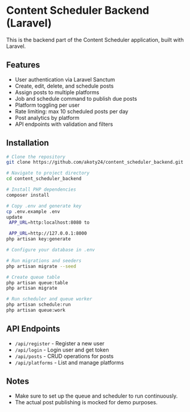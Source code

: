 
# Content Scheduler Backend (Laravel)

This is the backend part of the Content Scheduler application, built with Laravel.

## Features

- User authentication via Laravel Sanctum
- Create, edit, delete, and schedule posts
- Assign posts to multiple platforms
- Job and schedule command to publish due posts
- Platform toggling per user
- Rate limiting: max 10 scheduled posts per day
- Post analytics by platform
- API endpoints with validation and filters

## Installation

```bash
# Clone the repository
git clone https://github.com/akoty24/content_scheduler_backend.git

# Navigate to project directory
cd content_scheduler_backend

# Install PHP dependencies
composer install

# Copy .env and generate key
cp .env.example .env
update
 APP_URL=http:localhost:8080 to 

 APP_URL=http://127.0.0.1:8000
php artisan key:generate

# Configure your database in .env

# Run migrations and seeders
php artisan migrate --seed

# Create queue table
php artisan queue:table
php artisan migrate

# Run scheduler and queue worker
php artisan schedule:run
php artisan queue:work
```

## API Endpoints

- `/api/register` - Register a new user
- `/api/login` - Login user and get token
- `/api/posts` - CRUD operations for posts
- `/api/platforms` - List and manage platforms

## Notes

- Make sure to set up the queue and scheduler to run continuously.
- The actual post publishing is mocked for demo purposes.
